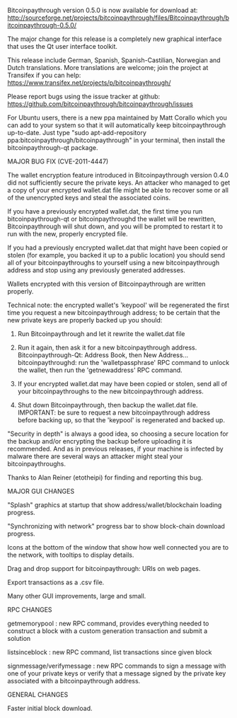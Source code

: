 Bitcoinpaythrough version 0.5.0 is now available for download at:
http://sourceforge.net/projects/bitcoinpaythrough/files/Bitcoinpaythrough/bitcoinpaythrough-0.5.0/

The major change for this release is a completely new graphical interface that uses the Qt user interface toolkit.

This release include German, Spanish, Spanish-Castilian, Norwegian and Dutch translations. More translations are welcome; join the project at Transifex if you can help:
https://www.transifex.net/projects/p/bitcoinpaythrough/

Please report bugs using the issue tracker at github:
https://github.com/bitcoinpaythrough/bitcoinpaythrough/issues

For Ubuntu users, there is a new ppa maintained by Matt Corallo which you can add to your system so that it will automatically keep bitcoinpaythrough up-to-date.  Just type "sudo apt-add-repository ppa:bitcoinpaythrough/bitcoinpaythrough" in your terminal, then install the bitcoinpaythrough-qt package.

MAJOR BUG FIX  (CVE-2011-4447)

The wallet encryption feature introduced in Bitcoinpaythrough version 0.4.0 did not sufficiently secure the private keys. An attacker who
managed to get a copy of your encrypted wallet.dat file might be able to recover some or all of the unencrypted keys and steal the
associated coins.

If you have a previously encrypted wallet.dat, the first time you run bitcoinpaythrough-qt or bitcoinpaythroughd the wallet will be rewritten, Bitcoinpaythrough will
shut down, and you will be prompted to restart it to run with the new, properly encrypted file.

If you had a previously encrypted wallet.dat that might have been copied or stolen (for example, you backed it up to a public
location) you should send all of your bitcoinpaythroughs to yourself using a new bitcoinpaythrough address and stop using any previously generated addresses.

Wallets encrypted with this version of Bitcoinpaythrough are written properly.

Technical note: the encrypted wallet's 'keypool' will be regenerated the first time you request a new bitcoinpaythrough address; to be certain that the
new private keys are properly backed up you should:

1. Run Bitcoinpaythrough and let it rewrite the wallet.dat file

2. Run it again, then ask it for a new bitcoinpaythrough address.
Bitcoinpaythrough-Qt: Address Book, then New Address...
bitcoinpaythroughd: run the 'walletpassphrase' RPC command to unlock the wallet,  then run the 'getnewaddress' RPC command.

3. If your encrypted wallet.dat may have been copied or stolen, send  all of your bitcoinpaythroughs to the new bitcoinpaythrough address.

4. Shut down Bitcoinpaythrough, then backup the wallet.dat file.
IMPORTANT: be sure to request a new bitcoinpaythrough address before backing up, so that the 'keypool' is regenerated and backed up.

"Security in depth" is always a good idea, so choosing a secure location for the backup and/or encrypting the backup before uploading it is recommended. And as in previous releases, if your machine is infected by malware there are several ways an attacker might steal your bitcoinpaythroughs.

Thanks to Alan Reiner (etotheipi) for finding and reporting this bug.

MAJOR GUI CHANGES

"Splash" graphics at startup that show address/wallet/blockchain loading progress.

"Synchronizing with network" progress bar to show block-chain download progress.

Icons at the bottom of the window that show how well connected you are to the network, with tooltips to display details.

Drag and drop support for bitcoinpaythrough: URIs on web pages.

Export transactions as a .csv file.

Many other GUI improvements, large and small.

RPC CHANGES

getmemorypool : new RPC command, provides everything needed to construct a block with a custom generation transaction and submit a solution

listsinceblock : new RPC command, list transactions since given block

signmessage/verifymessage : new RPC commands to sign a message with one of your private keys or verify that a message signed by the private key associated with a bitcoinpaythrough address.

GENERAL CHANGES

Faster initial block download.
